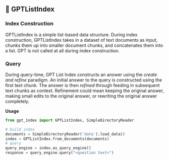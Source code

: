 ## 🔗 GPTListIndex

### Index Construction

GPTListIndex is a simple list-based data structure. During index construction, GPTListIndex takes in a dataset of text documents as input, chunks them up into smaller document chunks, and concatenates them into a list. GPT is not called at all during index construction.

### Query

During query-time, GPT List Index constructs an answer using the _create and refine_ paradigm. An initial answer to the query is constructed using the first text chunk. The answer is then _refined_ through feeding in subsequent text chunks as context. Refinement could mean keeping the original answer, making small edits to the original answer, or rewriting the original answer completely.

**Usage**

```python
from gpt_index import GPTListIndex, SimpleDirectoryReader

# build index
documents = SimpleDirectoryReader('data').load_data()
index = GPTListIndex.from_documents(documents)
# query
query_engine = index.as_query_engine()
response = query_engine.query("<question text>")

```
